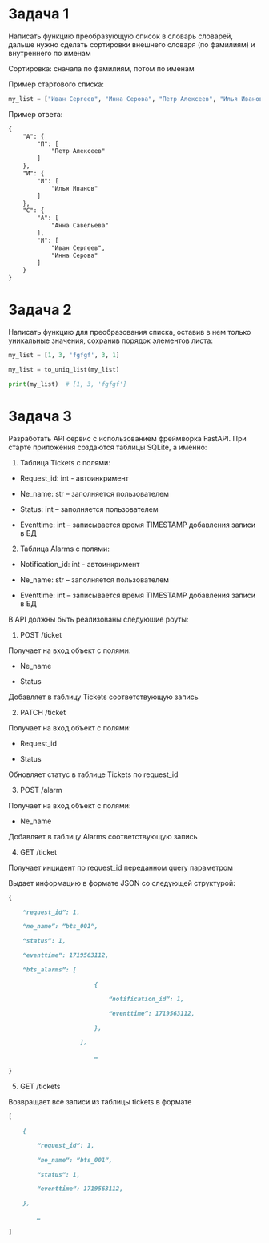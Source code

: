 # Задача 1
Написать функцию преобразующую список в словарь словарей, дальше нужно сделать сортировки внешнего словаря (по фамилиям) и внутреннего по именам

Сортировка: сначала по фамилиям, потом по именам

 

Пример стартового списка:
```python
my_list = ["Иван Сергеев", "Инна Серова", "Петр Алексеев", "Илья Иванов", "Анна Савельева"]
```
Пример ответа: 
```markdown
{
    "А": {
        "П": [
            "Петр Алексеев"
        ]
    },
    "И": {
        "И": [
            "Илья Иванов"
        ]
    },
    "С": {
        "А": [
            "Анна Савельева"
        ],
        "И": [
            "Иван Сергеев",
            "Инна Серова"
        ]
    }
}
```

# Задача 2

Написать функцию для преобразования списка, оставив в нем только уникальные значения, сохранив порядок элементов листа:

```python
my_list = [1, 3, 'fgfgf', 3, 1]

my_list = to_uniq_list(my_list)

print(my_list)  # [1, 3, 'fgfgf']
```

# Задача 3

Разработать API сервис с использованием фреймворка FastAPI.
При старте приложения создаются таблицы SQLite, а именно:

 

1. Таблица Tickets с полями:

* Request_id: int - автоинкримент

* Ne_name: str – заполняется пользователем

* Status: int – заполняется пользователем

* Eventtime: int – записывается время TIMESTAMP добавления записи в БД

2. Таблица Alarms с полями:

* Notification_id: int - автоинкримент

* Ne_name: str – заполняется пользователем

* Eventtime: int – записывается время TIMESTAMP добавления записи в БД

 

В API должны быть реализованы следующие роуты:

 

1. POST /ticket

Получает на вход объект с полями:

* Ne_name

* Status

Добавляет в таблицу Tickets соответствующую запись

 

2. PATCH /ticket

Получает на вход объект с полями:

* Request_id

* Status

Обновляет статус в таблице Tickets по request_id

 

3. POST /alarm

Получает на вход объект с полями:

* Ne_name

Добавляет в таблицу Alarms соответствующую запись

 

4. GET /ticket

Получает инцидент по request_id переданном query параметром

Выдает информацию в формате JSON со следующей структурой:
```markdown
{

    “request_id”: 1,

    “ne_name”: ”bts_001”,

    “status”: 1,

    “eventtime”: 1719563112,

    “bts_alarms”: [

                        {

                            “notification_id”: 1,

                            “eventtime”: 1719563112,

                        },

                    ],

                        …

}

```
              
5. GET /tickets

Возвращает все записи из таблицы tickets в формате
```markdown
[

    {

        “request_id”: 1,

        “ne_name”: ”bts_001”,

        “status”: 1,

        “eventtime”: 1719563112,

    },

        …

]
```

